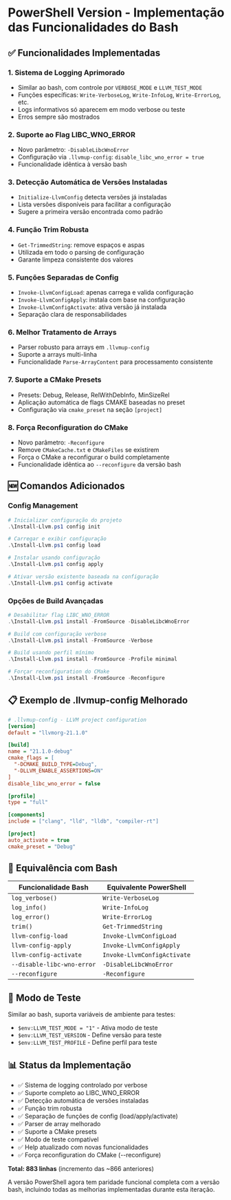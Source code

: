 # PowerShell Version - Implementação das Funcionalidades do Bash

## ✅ Funcionalidades Implementadas

### 1. **Sistema de Logging Aprimorado**
- Similar ao bash, com controle por `VERBOSE_MODE` e `LLVM_TEST_MODE`
- Funções específicas: `Write-VerboseLog`, `Write-InfoLog`, `Write-ErrorLog`, etc.
- Logs informativos só aparecem em modo verbose ou teste
- Erros sempre são mostrados

### 2. **Suporte ao Flag LIBC_WNO_ERROR**
- Novo parâmetro: `-DisableLibcWnoError`
- Configuração via `.llvmup-config`: `disable_libc_wno_error = true`
- Funcionalidade idêntica à versão bash

### 3. **Detecção Automática de Versões Instaladas**
- `Initialize-LlvmConfig` detecta versões já instaladas
- Lista versões disponíveis para facilitar a configuração
- Sugere a primeira versão encontrada como padrão

### 4. **Função Trim Robusta**
- `Get-TrimmedString`: remove espaços e aspas
- Utilizada em todo o parsing de configuração
- Garante limpeza consistente dos valores

### 5. **Funções Separadas de Config**
- `Invoke-LlvmConfigLoad`: apenas carrega e valida configuração
- `Invoke-LlvmConfigApply`: instala com base na configuração
- `Invoke-LlvmConfigActivate`: ativa versão já instalada
- Separação clara de responsabilidades

### 6. **Melhor Tratamento de Arrays**
- Parser robusto para arrays em `.llvmup-config`
- Suporte a arrays multi-linha
- Funcionalidade `Parse-ArrayContent` para processamento consistente

### 7. **Suporte a CMake Presets**
- Presets: Debug, Release, RelWithDebInfo, MinSizeRel
- Aplicação automática de flags CMAKE baseadas no preset
- Configuração via `cmake_preset` na seção `[project]`

### 8. **Força Reconfiguration do CMake**
- Novo parâmetro: `-Reconfigure`
- Remove `CMakeCache.txt` e `CMakeFiles` se existirem
- Força o CMake a reconfigurar o build completamente
- Funcionalidade idêntica ao `--reconfigure` da versão bash

## 🆕 Comandos Adicionados

### Config Management
```powershell
# Inicializar configuração do projeto
.\Install-Llvm.ps1 config init

# Carregar e exibir configuração
.\Install-Llvm.ps1 config load

# Instalar usando configuração
.\Install-Llvm.ps1 config apply

# Ativar versão existente baseada na configuração
.\Install-Llvm.ps1 config activate
```

### Opções de Build Avançadas
```powershell
# Desabilitar flag LIBC_WNO_ERROR
.\Install-Llvm.ps1 install -FromSource -DisableLibcWnoError

# Build com configuração verbose
.\Install-Llvm.ps1 install -FromSource -Verbose

# Build usando perfil mínimo
.\Install-Llvm.ps1 install -FromSource -Profile minimal

# Forçar reconfiguration do CMake
.\Install-Llvm.ps1 install -FromSource -Reconfigure
```

## 📋 Exemplo de .llvmup-config Melhorado

```ini
# .llvmup-config - LLVM project configuration
[version]
default = "llvmorg-21.1.0"

[build]
name = "21.1.0-debug"
cmake_flags = [
  "-DCMAKE_BUILD_TYPE=Debug",
  "-DLLVM_ENABLE_ASSERTIONS=ON"
]
disable_libc_wno_error = false

[profile]
type = "full"

[components]
include = ["clang", "lld", "lldb", "compiler-rt"]

[project]
auto_activate = true
cmake_preset = "Debug"
```

## 🔄 Equivalência com Bash

| Funcionalidade Bash | Equivalente PowerShell |
|---------------------|------------------------|
| `log_verbose()` | `Write-VerboseLog` |
| `log_info()` | `Write-InfoLog` |
| `log_error()` | `Write-ErrorLog` |
| `trim()` | `Get-TrimmedString` |
| `llvm-config-load` | `Invoke-LlvmConfigLoad` |
| `llvm-config-apply` | `Invoke-LlvmConfigApply` |
| `llvm-config-activate` | `Invoke-LlvmConfigActivate` |
| `--disable-libc-wno-error` | `-DisableLibcWnoError` |
| `--reconfigure` | `-Reconfigure` |

## 🧪 Modo de Teste

Similar ao bash, suporta variáveis de ambiente para testes:
- `$env:LLVM_TEST_MODE = "1"` - Ativa modo de teste
- `$env:LLVM_TEST_VERSION` - Define versão para teste
- `$env:LLVM_TEST_PROFILE` - Define perfil para teste

## 📊 Status da Implementação

- ✅ Sistema de logging controlado por verbose
- ✅ Suporte completo ao LIBC_WNO_ERROR
- ✅ Detecção automática de versões instaladas
- ✅ Função trim robusta
- ✅ Separação de funções de config (load/apply/activate)
- ✅ Parser de array melhorado
- ✅ Suporte a CMake presets
- ✅ Modo de teste compatível
- ✅ Help atualizado com novas funcionalidades
- ✅ Força reconfiguration do CMake (--reconfigure)

**Total: 883 linhas** (incremento das ~866 anteriores)

A versão PowerShell agora tem paridade funcional completa com a versão bash, incluindo todas as melhorias implementadas durante esta iteração.
